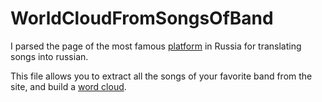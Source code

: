 # WorldCloudFromSongsOfBand

I parsed the page of the most famous [platform](https://www.amalgama-lab.com/) in Russia for translating songs into russian.

This file allows you to extract all the songs of your favorite band from the site, and build a [word cloud](https://amueller.github.io/word_cloud/).

